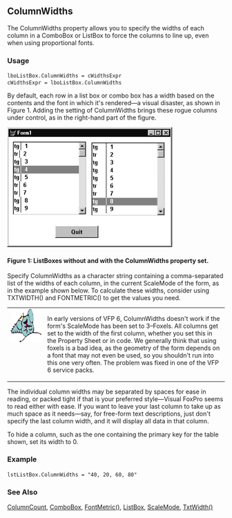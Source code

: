 ## ColumnWidths

The ColumnWidths property allows you to specify the widths of each column in a ComboBox or ListBox to force the columns to line up, even when using proportional fonts.

### Usage

```foxpro
lboListBox.ColumnWidths = cWidthsExpr
cWidthsExpr = lboListBox.ColumnWidths
```

By default, each row in a list box or combo box has a width based on the contents and the font in which it's rendered&mdash;a visual disaster, as shown in Figure 1. Adding the setting of ColumnWidths brings these rogue columns under control, as in the right-hand part of the figure.

<img width=382 height=277 src="S4G551A.gif">

#### Figure 1: ListBoxes without and with the ColumnWidths property set.

Specify ColumnWidths as a character string containing a comma-separated list of the widths of each column, in the current ScaleMode of the form, as in the example shown below. To calculate these widths, consider using TXTWIDTH() and FONTMETRIC() to get the values you need.

<table width=100% border=0 cellspacing=0 cellpadding=0>
<tr>
  <td width=17% valign=top>
<img width=95 height=78 src="fixbug1.gif"></p>
  </td>
  <td width=83%>
  <p>In early versions of VFP 6, ColumnWidths doesn't work if the form's ScaleMode has been set to 3&ndash;Foxels. All columns get set to the width of the first column, whether you set this in the Property Sheet or in code. We generally think that using foxels is a bad idea, as the geometry of the form depends on a font that may not even be used, so you shouldn't run into this one very often. The problem was fixed in one of the VFP 6 service packs.</p>
  </td>
 </tr>
</table>

The individual column widths may be separated by spaces for ease in reading, or packed tight if that is your preferred style&mdash;Visual FoxPro seems to read either with ease. If you want to leave your last column to take up as much space as it needs&mdash;say, for free-form text descriptions, just don't specify the last column width, and it will display all data in that column.

To hide a column, such as the one containing the primary key for the table shown, set its width to 0.

### Example

```foxpro
lstListBox.ColumnWidths = "40, 20, 60, 80"
```
### See Also

[ColumnCount](s4g467.md), [ComboBox](s4g489.md), [FontMetric()](s4g182.md), [ListBox](s4g489.md), [ScaleMode](s4g621.md), [TxtWidth()](s4g026.md)